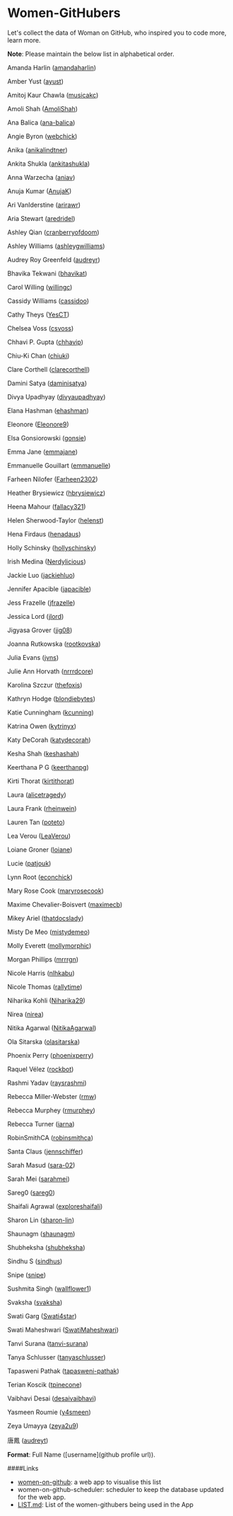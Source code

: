 # Women-GitHubers
Let's collect the data of Woman on GitHub, who inspired you to code more, learn more.

**Note**: Please maintain the below list in alphabetical order.

Amanda Harlin ([amandaharlin](https://github.com/amandaharlin))

Amber Yust ([ayust](https://github.com/ayust))

Amitoj Kaur Chawla ([musicakc](https://github.com/musicakc))

Amoli Shah ([AmoliShah](https://github.com/AmoliShah))

Ana Balica ([ana-balica](https://github.com/ana-balica))

Angie Byron ([webchick](https://github.com/webchick))

Anika ([anikalindtner](https://github.com/anikalindtner))

Ankita Shukla ([ankitashukla](https://github.com/ankitashukla))

Anna Warzecha ([aniav](https://github.com/aniav))

Anuja Kumar ([AnujaK](https://github.com/AnujaK))

Ari VanIderstine ([arirawr](https://github.com/arirawr))

Aria Stewart ([aredridel](https://github.com/aredridel))

Ashley Qian ([cranberryofdoom](https://github.com/cranberryofdoom))

Ashley Williams ([ashleygwilliams](https://github.com/ashleygwilliams))

Audrey Roy Greenfeld ([audreyr](https://github.com/audreyr))

Bhavika Tekwani ([bhavikat](https://github.com/bhavikat))

Carol Willing ([willingc](https://github.com/willingc))

Cassidy Williams ([cassidoo](https://github.com/cassidoo))

Cathy Theys ([YesCT](https://github.com/YesCT))

Chelsea Voss ([csvoss](https://github.com/csvoss))

Chhavi P. Gupta ([chhavip](https://github.com/chhavip))

Chiu-Ki Chan ([chiuki](https://github.com/chiuki))

Clare Corthell ([clarecorthell](https://github.com/clarecorthell))

Damini Satya ([daminisatya](https://github.com/daminisatya))

Divya Upadhyay ([divyaupadhyay](https://github.com/divyaupadhyay))

Elana Hashman ([ehashman](https://github.com/ehashman))

Eleonore ([Eleonore9](https://github.com/Eleonore9))

Elsa Gonsiorowski ([gonsie](https://github.com/gonsie))

Emma Jane ([emmajane](https://github.com/emmajane))

Emmanuelle Gouillart ([emmanuelle](https://github.com/emmanuelle))

Farheen Nilofer ([Farheen2302](https://github.com/Farheen2302))

Heather Brysiewicz ([hbrysiewicz](https://github.com/hbrysiewicz))

Heena Mahour ([fallacy321](https://github.com/fallacy321))

Helen Sherwood-Taylor ([helenst](https://github.com/helenst))

Hena Firdaus ([henadaus](https://github.com/henadaus))

Holly Schinsky ([hollyschinsky](https://github.com/hollyschinsky))

Irish Medina ([Nerdylicious](https://github.com/Nerdylicious))

Jackie Luo ([jackiehluo](https://github.com/jackiehluo))

Jennifer Apacible ([japacible](https://github.com/japacible))

Jess Frazelle ([jfrazelle](https://github.com/jfrazelle))

Jessica Lord ([jlord](https://github.com/jlord))

Jigyasa Grover ([jig08](https://github.com/jig08))

Joanna Rutkowska ([rootkovska](https://github.com/rootkovska))

Julia Evans ([jvns](https://github.com/jvns))

Julie Ann Horvath ([nrrrdcore](https://github.com/nrrrdcore))

Karolina Szczur ([thefoxis](https://github.com/thefoxis))

Kathryn Hodge ([blondiebytes](https://github.com/blondiebytes))

Katie Cunningham ([kcunning](https://github.com/kcunning))

Katrina Owen ([kytrinyx](https://github.com/kytrinyx))

Katy DeCorah ([katydecorah](https://github.com/katydecorah))

Kesha Shah ([keshashah](https://github.com/keshashah))

Keerthana P G  ([keerthanpg](https://github.com/keerthanpg))

Kirti Thorat ([kirtithorat](https://github.com/kirtithorat))

Laura ([alicetragedy](https://github.com/alicetragedy))

Laura Frank ([rheinwein](https://github.com/rheinwein))

Lauren Tan ([poteto](https://github.com/poteto))

Lea Verou ([LeaVerou](https://github.com/LeaVerou))

Loiane Groner ([loiane](https://github.com/loiane))

Lucie ([patjouk](https://github.com/patjouk))

Lynn Root ([econchick](https://github.com/econchick))

Mary Rose Cook ([maryrosecook](https://github.com/maryrosecook))

Maxime Chevalier-Boisvert ([maximecb](https://github.com/maximecb))

Mikey Ariel ([thatdocslady](https://github.com/thatdocslady))

Misty De Meo ([mistydemeo](https://github.com/mistydemeo))

Molly Everett ([mollymorphic](https://github.com/mollymorphic))

Morgan Phillips ([mrrrgn](https://github.com/mrrrgn))

Nicole Harris ([nlhkabu](https://github.com/nlhkabu))

Nicole Thomas ([rallytime](https://github.com/rallytime))

Niharika Kohli ([Niharika29](https://github.com/Niharika29))

Nirea ([nirea](https://github.com/nirea))

Nitika Agarwal ([NitikaAgarwal](https://github.com/NitikaAgarwal))

Ola Sitarska ([olasitarska](https://github.com/olasitarska))

Phoenix Perry ([phoenixperry](https://github.com/phoenixperry))

Raquel Vélez ([rockbot](https://github.com/rockbot))

Rashmi Yadav ([raysrashmi](https://github.com/raysrashmi))

Rebecca Miller-Webster ([rmw](https://github.com/rmw))

Rebecca Murphey ([rmurphey](https://github.com/rmurphey))

Rebecca Turner ([iarna](https://github.com/iarna))

RobinSmithCA ([robinsmithca](https://github.com/robinsmithca))

Santa Claus ([jennschiffer](https://github.com/jennschiffer))

Sarah Masud ([sara-02](https://github.com/sara-02))

Sarah Mei ([sarahmei](https://github.com/sarahmei))

Sareg0 ([sareg0](https://github.com/sareg0))

Shaifali Agrawal ([exploreshaifali](https://github.com/exploreshaifali))

Sharon Lin ([sharon-lin](https://github.com/sharon-lin))

Shaunagm ([shaunagm](https://github.com/shaunagm))

Shubheksha ([shubheksha](https://github.com/shubheksha))

Sindhu S ([sindhus](https://github.com/sindhus))

Snipe ([snipe](https://github.com/snipe))

Sushmita Singh ([wallflower1](https://github.com/wallflower1))

Svaksha ([svaksha](https://github.com/svaksha))

Swati Garg ([Swati4star](https://github.com/Swati4star))

Swati Maheshwari ([SwatiMaheshwari](https://github.com/SwatiMaheshwari))

Tanvi Surana ([tanvi-surana](https://github.com/tanvi-surana))

Tanya Schlusser ([tanyaschlusser](https://github.com/tanyaschlusser))

Tapasweni Pathak ([tapasweni-pathak](https://github.com/tapasweni-pathak))

Terian Koscik ([tpinecone](https://github.com/tpinecone))

Vaibhavi Desai ([desaivaibhavi](https://github.com/desaivaibhavi))

Yasmeen Roumie ([y4smeen](https://github.com/y4smeen))

Zeya Umayya ([zeya2u9](https://github.com/zeya2u9))

唐鳳 ([audreyt](https://github.com/audreyt))


**Format**: Full Name (\[username\](github profile url)).

####Links

- [women-on-github](https://women-on-github.herokuapp.com/): a web app to visualise this list
- women-on-github-scheduler: scheduler to keep the database updated for the web app.
- [LIST.md](https://github.com/tapasweni-pathak/Women-GitHubers/blob/master/LIST.md): List of the women-githubers being used in the App
